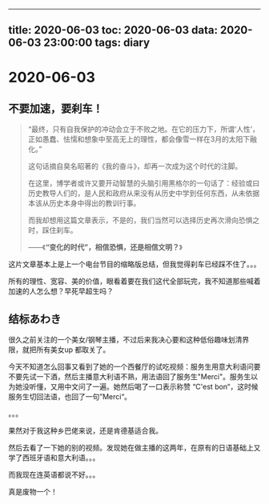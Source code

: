 
---
title: 2020-06-03
toc: 2020-06-03
data: 2020-06-03 23:00:00
tags: diary
---


# 2020-06-03

## 不要加速，要刹车！

> “最终，只有自我保护的冲动会立于不败之地。在它的压力下，所谓‘人性’，正如愚蠢、怯懦和想象中至高无上的理性，都会像雪一样在3月的太阳下融化。”
>
> 这句话摘自臭名昭著的《我的奋斗》，却再一次成为这个时代的注脚。
>
> 在这里，博学者或许又要开动智慧的头脑引用黑格尔的一句话了：经验或曰历史教导人们的，是人民和政府从来没有从历史中学到任何东西，从未依据本该从历史本身中得出的教训行事。
>
> 而我却想用这篇文章表示，不是的，我们当然可以选择历史再次滑向恐惧之时，踩住刹车。
>
> ——《**“变化的时代”，相信恐惧，还是相信文明？**》



这片文章基本上是上一个电台节目的缩略版总结，但我觉得刹车已经踩不住了。。。

所有的理性、宽容、美的价值，眼看着要在我们这代全部玩完，我不知道那些喊着加速的人怎么想？早死早超生吗？



## 结标あわき

很久之前关注的一个美女/钢琴主播，不过后来我决心要和这种低俗趣味划清界限，就把所有美女up 都取关了。

今天不知道怎么回事又看到了她的一个西餐厅的试吃视频：服务生用意大利语问要不要先试一下酒，然后主播意大利语不熟，用法语回了服务生"Merci"。服务生以为她没听懂，又用中文问了一遍。她然后喝了一口表示称赞 “C'est bon“，这时候服务生切回法语，也回了一句”Merci“。

。。。

果然对于我这种乡巴佬来说，还是肯德基适合我。

然后去看了一下她的别的视频。发现她在做主播的这两年，在原有的日语基础上又学了西班牙语和意大利语。。。

而我现在连英语都说不好。。。

真是废物一个！



